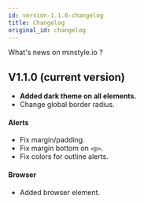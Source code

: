 ```yaml
---
id: version-1.1.0-changelog
title: Changelog
original_id: changelog
---
```


What's news on minstyle.io ?

## V1.1.0 (current version)

* **Added dark theme on all elements.**
* Change global border radius.

#### Alerts
* Fix margin/padding.
* Fix margin bottom on `<p>`.
* Fix colors for outline alerts.

#### Browser
* Added browser element.
